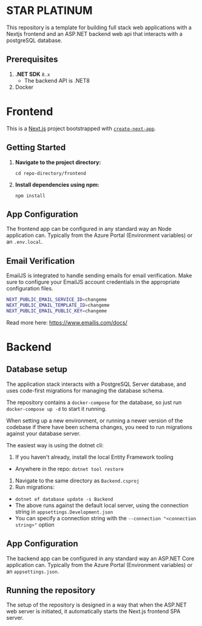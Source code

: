 # STAR PLATINUM

This repository is a template for building full stack web applications with a Nextjs frontend and an ASP.NET backend web api that interacts with a postgreSQL database.

## Prerequisites

1. **.NET SDK** `8.x`
   - The backend API is .NET8
2. Docker

# Frontend

This is a [Next.js](https://nextjs.org/) project bootstrapped with [`create-next-app`](https://github.com/vercel/next.js/tree/canary/packages/create-next-app).

## Getting Started

1. **Navigate to the project directory:**

   `cd repo-directory/frontend`

2. **Install dependencies using npm:**

   `npm install`

## App Configuration

The frontend app can be configured in any standard way an Node application can. Typically from the Azure Portal (Environment variables) or an `.env.local`.

## Email Verification

EmailJS is integrated to handle sending emails for email verification. Make sure to configure your EmailJS account credentials in the appropriate configuration files.

```bash
NEXT_PUBLIC_EMAIL_SERVICE_ID=changeme
NEXT_PUBLIC_EMAIL_TEMPLATE_ID=changeme
NEXT_PUBLIC_EMAIL_PUBLIC_KEY=changeme
```
Read more here: https://www.emailjs.com/docs/

# Backend

## Database setup

The application stack interacts with a PostgreSQL Server database, and uses code-first migrations for managing the database schema.

The repository contains a `docker-compose` for the database, so just run `docker-compose up -d` to start it running.

When setting up a new environment, or running a newer version of the codebase if there have been schema changes, you need to run migrations against your database server.

The easiest way is using the dotnet cli:

1. If you haven't already, install the local Entity Framework tooling

- Anywhere in the repo: `dotnet tool restore`

1. Navigate to the same directory as `Backend.csproj`
1. Run migrations:

- `dotnet ef database update -s Backend`
- The above runs against the default local server, using the connection string in `appsettings.Development.json`
- You can specify a connection string with the `--connection "<connection string>"` option

## App Configuration

The backend app can be configured in any standard way an ASP.NET Core application can. Typically from the Azure Portal (Environment variables) or an `appsettings.json`.

## Running the repository

The setup of the repository is designed in a way that when the ASP.NET web server is initiated, it automatically starts the Next.js frontend SPA server.